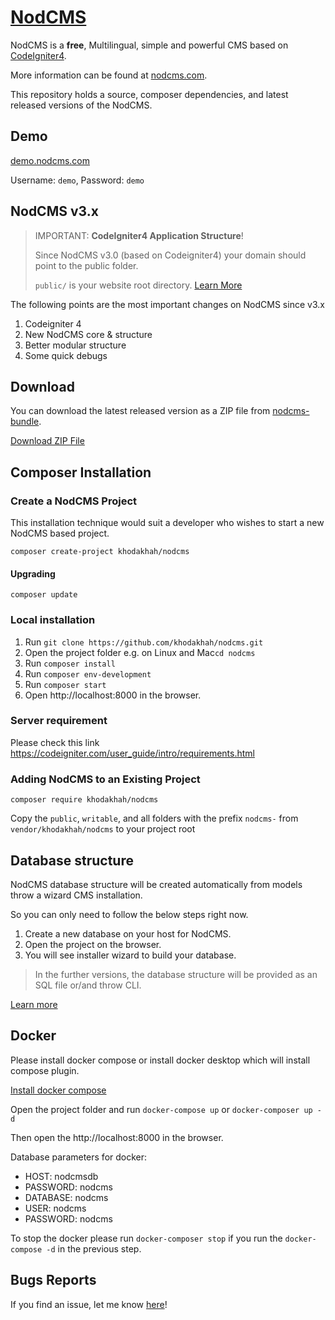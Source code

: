 # [NodCMS](http://nodcms.com) 
NodCMS is a <strong>free</strong>, Multilingual, simple and powerful CMS based on [CodeIgniter4]((https://codeigniter.com/)).

More information can be found at [nodcms.com](http://nodcms.com/).

This repository holds a source, composer dependencies, and latest released versions of the NodCMS.

## Demo
[demo.nodcms.com](http://demo.nodcms.com/)

Username: `demo`, Password: `demo`

## NodCMS v3.x
> IMPORTANT: **CodeIgniter4 Application Structure**!
> 
> Since NodCMS v3.0 (based on Codeigniter4) your domain should point to the public folder.
> 
> `public/` is your website root directory. [Learn More](https://codeigniter.com/user_guide/concepts/structure.html#public)

The following points are the most important changes on NodCMS since v3.x
1. Codeigniter 4
2. New NodCMS core & structure
3. Better modular structure
4. Some quick debugs

## Download ##
You can download the latest released version as a ZIP file from [nodcms-bundle](https://github.com/khodakhah/nodcms-bundle). 

[Download ZIP File](https://github.com/khodakhah/nodcms-bundle/archive/master.zip)

## Composer Installation
### Create a NodCMS Project

This installation technique would suit a developer who wishes to start a new NodCMS based project.

```
composer create-project khodakhah/nodcms
```
#### Upgrading
```
composer update
```

### Local installation
1. Run ```git clone https://github.com/khodakhah/nodcms.git```
2. Open the project folder  e.g. on Linux and Mac```cd nodcms```
3. Run ```composer install```
4. Run ```composer env-development```
5. Run ```composer start```
6. Open http://localhost:8000 in the browser.

### Server requirement

Please check this link https://codeigniter.com/user_guide/intro/requirements.html

### Adding NodCMS to an Existing Project
```
composer require khodakhah/nodcms
```
Copy the `public`, `writable`, and all folders with the prefix `nodcms-` from `vendor/khodakhah/nodcms` to your project root

## Database structure
NodCMS database structure will be created automatically from models throw a wizard CMS installation.

So you can only need to follow the below steps right now.

1. Create a new database on your host for NodCMS.
2. Open the project on the browser.
3. You will see installer wizard to build your database.

> In the further versions, the database structure will be provided as an SQL file or/and throw CLI.

[Learn more](https://nodcms.com/user-guide/)

## Docker
Please install docker compose or install docker desktop which will install compose plugin.

[Install docker compose](https://docs.docker.com/compose/install/)

Open the project folder and run ``docker-compose up`` or ``docker-composer up -d``

Then open the http://localhost:8000 in the browser.

Database parameters for docker:
- HOST: nodcmsdb
- PASSWORD: nodcms
- DATABASE: nodcms
- USER: nodcms
- PASSWORD: nodcms

To stop the docker please run ``docker-composer stop`` if you run the ``docker-compose -d`` in the previous step.

## Bugs Reports
If you find an issue, let me know [here](https://github.com/khodakhah/nodcms/issues/new)!
